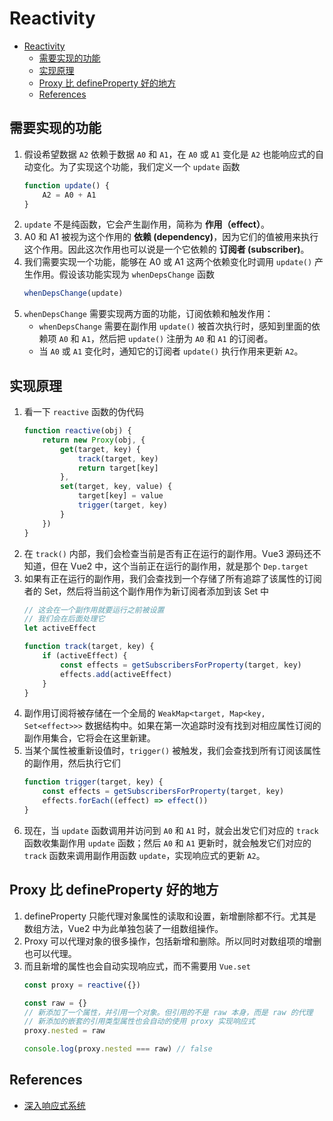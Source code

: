 # Reactivity


<!-- TOC -->

- [Reactivity](#reactivity)
    - [需要实现的功能](#需要实现的功能)
    - [实现原理](#实现原理)
    - [Proxy 比 defineProperty 好的地方](#proxy-比-defineproperty-好的地方)
    - [References](#references)

<!-- /TOC -->


## 需要实现的功能
1. 假设希望数据 `A2` 依赖于数据 `A0` 和 `A1`，在 `A0` 或 `A1` 变化是 `A2` 也能响应式的自动变化。为了实现这个功能，我们定义一个 `update` 函数
    ```js
    function update() {
        A2 = A0 + A1
    }
    ```
2. `update` 不是纯函数，它会产生副作用，简称为 **作用（effect）**。
3. A0 和 A1 被视为这个作用的 **依赖 (dependency)**，因为它们的值被用来执行这个作用。因此这次作用也可以说是一个它依赖的 **订阅者 (subscriber)**。
4. 我们需要实现一个功能，能够在 A0 或 A1 这两个依赖变化时调用 `update()` 产生作用。假设该功能实现为 `whenDepsChange` 函数
    ```js
    whenDepsChange(update)
    ```
5. `whenDepsChange` 需要实现两方面的功能，订阅依赖和触发作用：
    * `whenDepsChange` 需要在副作用 `update()` 被首次执行时，感知到里面的依赖项 `A0` 和 `A1`，然后把  `update()` 注册为 `A0` 和 `A1` 的订阅者。
    * 当 `A0` 或 `A1` 变化时，通知它的订阅者 `update()` 执行作用来更新 `A2`。


## 实现原理
1. 看一下 `reactive` 函数的伪代码
    ```js
    function reactive(obj) {
        return new Proxy(obj, {
            get(target, key) {
                track(target, key)
                return target[key]
            },
            set(target, key, value) {
                target[key] = value
                trigger(target, key)
            }
        })
    }
    ```
2. 在 `track()` 内部，我们会检查当前是否有正在运行的副作用。Vue3 源码还不知道，但在 Vue2 中，这个当前正在运行的副作用，就是那个 `Dep.target`
3. 如果有正在运行的副作用，我们会查找到一个存储了所有追踪了该属性的订阅者的 Set，然后将当前这个副作用作为新订阅者添加到该 Set 中
    ```js
    // 这会在一个副作用就要运行之前被设置
    // 我们会在后面处理它
    let activeEffect

    function track(target, key) {
        if (activeEffect) {
            const effects = getSubscribersForProperty(target, key)
            effects.add(activeEffect)
        }
    }
    ```
4. 副作用订阅将被存储在一个全局的 `WeakMap<target, Map<key, Set<effect>>>` 数据结构中。如果在第一次追踪时没有找到对相应属性订阅的副作用集合，它将会在这里新建。
5. 当某个属性被重新设值时，`trigger()` 被触发，我们会查找到所有订阅该属性的副作用，然后执行它们
    ```js
    function trigger(target, key) {
        const effects = getSubscribersForProperty(target, key)
        effects.forEach((effect) => effect())
    }
    ```
6. 现在，当 `update` 函数调用并访问到 `A0` 和 `A1` 时，就会出发它们对应的 `track` 函数收集副作用 `update` 函数；然后 `A0` 和 `A1` 更新时，就会触发它们对应的 `track` 函数来调用副作用函数 `update`，实现响应式的更新 `A2`。


## Proxy 比 defineProperty 好的地方
1. defineProperty 只能代理对象属性的读取和设置，新增删除都不行。尤其是数组方法，Vue2 中为此单独包装了一组数组操作。
2. Proxy 可以代理对象的很多操作，包括新增和删除。所以同时对数组项的增删也可以代理。
3. 而且新增的属性也会自动实现响应式，而不需要用 `Vue.set`
    ```js
    const proxy = reactive({})

    const raw = {}
    // 新添加了一个属性，并引用一个对象。但引用的不是 raw 本身，而是 raw 的代理
    // 新添加的嵌套的引用类型属性也会自动的使用 proxy 实现响应式
    proxy.nested = raw

    console.log(proxy.nested === raw) // false
    ```


## References
* [深入响应式系统](https://cn.vuejs.org/guide/extras/reactivity-in-depth.html)